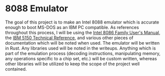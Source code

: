 # 8088 Emulator

The goal of this project is to make an Intel 8088 emulator which is accurate enough to boot MS-DOS as an IBM PC compatible. As references throughout this process, I will be using the [Intel 8086 Family User's Manual](https://edge.edx.org/c4x/BITSPilani/EEE231/asset/8086_family_Users_Manual_1_.pdf), the [IBM 5150 Technical Reference](https://minuszerodegrees.net/manuals/IBM_5150_Technical_Reference_6322507_APR84.pdf), and various other pieces of documentation which will be noted when used. The emulator will be written in Rust. Any libraries used will be noted in the writeups. Anything which is part of the emulation process (decoding instructions, manipulating memory, any operations specific to a chip set, etc.) will be custom written, whereas other libraries will be utilized to keep the scope of the project well contained. 
